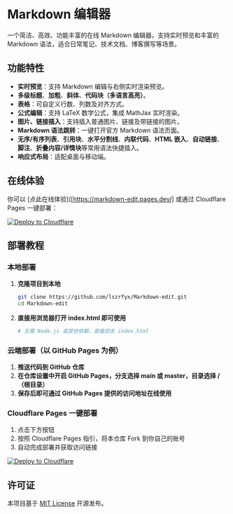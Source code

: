 # Markdown 编辑器

一个简洁、高效、功能丰富的在线 Markdown 编辑器，支持实时预览和丰富的 Markdown 语法，适合日常笔记、技术文档、博客撰写等场景。

## 功能特性

- **实时预览**：支持 Markdown 编辑与右侧实时渲染预览。
- **多级标题**、**加粗**、**斜体**、**代码块（多语言高亮）**。
- **表格**：可自定义行数、列数及对齐方式。
- **公式编辑**：支持 LaTeX 数学公式，集成 MathJax 实时渲染。
- **图片、链接插入**：支持插入普通图片、链接及带链接的图片。
- **Markdown 语法跳转**：一键打开官方 Markdown 语法页面。
- **无序/有序列表**、**引用块**、**水平分割线**、**内联代码**、**HTML 嵌入**、**自动链接**、**脚注**、**折叠内容/详情块**等常用语法快捷插入。
- **响应式布局**：适配桌面与移动端。

## 在线体验

你可以 [点此在线体验]([https://markdown-edit.pages.dev/]
或通过 Cloudflare Pages 一键部署：

[![Deploy to Cloudflare](https://developers.cloudflare.com/pages/deploy-button.png)](https://deploy.cloudflare.com/?url=https://github.com/lszrfyx/Markdown-edit)

## 部署教程

### 本地部署

1. **克隆项目到本地**
    ```bash
    git clone https://github.com/lszrfyx/Markdown-edit.git
    cd Markdown-edit
    ```

2. **直接用浏览器打开 index.html 即可使用**
    ```bash
    # 无需 Node.js 或其他依赖，直接双击 index.html
    ```

### 云端部署（以 GitHub Pages 为例）

1. **推送代码到 GitHub 仓库**
2. **在仓库设置中开启 GitHub Pages，分支选择 main 或 master，目录选择 /（根目录）**
3. **保存后即可通过 GitHub Pages 提供的访问地址在线使用**

### Cloudflare Pages 一键部署

1. 点击下方按钮
2. 按照 Cloudflare Pages 指引，将本仓库 Fork 到你自己的账号
3. 自动完成部署并获取访问链接

[![Deploy to Cloudflare](https://686e7a0.webp.li/CF%E5%9B%BE%E7%89%87.svg)](https://deploy.cloudflare.com/?url=https://github.com/lszrfyx/Markdown-edit)

## 许可证

本项目基于 [MIT License](./LICENSE) 开源发布。
